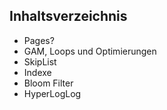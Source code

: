 ## Inhaltsverzeichnis
* Pages?
* GAM, Loops und Optimierungen
* SkipList
* Indexe
* Bloom Filter
* HyperLogLog